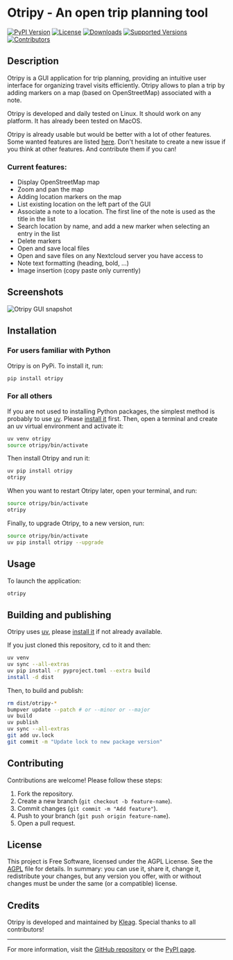 # Otripy - An open trip planning tool


[![PyPI Version](https://img.shields.io/pypi/v/otripy)](https://pypi.org/project/otripy)
[![License](https://img.shields.io/pypi/l/otripy)](https://github.com/kleag/otripy/blob/main/AGPL.md)
[![Downloads](https://static.pepy.tech/badge/otripy/month)](https://pepy.tech/project/otripy)
[![Supported Versions](https://img.shields.io/pypi/pyversions/otripy)](https://pypi.org/project/otripy)
[![Contributors](https://img.shields.io/github/contributors/kleag/otripy)](https://github.com/kleag/otripy/graphs/contributors)

<!--
![Python Versions](https://img.shields.io/pypi/pyversions/otripy)
![Build Status](https://img.shields.io/github/actions/workflow/status/kleag/otripy/ci.yml)
-->

## Description

Otripy is a GUI application for trip planning, providing an intuitive user interface for organizing travel visits efficiently. Otripy allows to plan a trip by adding markers on a map (based on OpenStreetMap) associated with a note.

Otripy is developed and daily tested on Linux. It should work on any platform. It has already been tested on MacOS.

Otripy is already usable but would be better with a lot of other features. Some wanted features are listed [here](https://github.com/kleag/otripy/issues). Don't hesitate to create a new issue if you think at other features. And contribute them if you can!

### Current features:

* Display OpenStreetMap map
* Zoom and pan the map
* Adding location markers on the map
* List existing location on the left part of the GUI
* Associate a note to a location. The first line of the note is used as the title in the list
* Search location by name, and add a new marker when selecting an entry in the list
* Delete markers
* Open and save local files
* Open and save files on any Nextcloud server you have access to
* Note text formatting (heading, bold, …)
* Image insertion (copy paste only currently)

## Screenshots

![Otripy GUI snapshot](https://github.com/kleag/otripy/blob/main/pics/otripy-snapshot.png "Otripy GUI")

## Installation

### For users familiar with Python

Otripy is on PyPi. To install it, run:

```sh
pip install otripy
```

### For all others

If you are not used to installing Python packages, the simplest method is probably to use [uv](https://docs.astral.sh/uv/). Please [install it](https://docs.astral.sh/uv/getting-started/installation/) first. Then, open a terminal and create an uv virtual environment and activate it:


```sh
uv venv otripy
source otripy/bin/activate
```

Then install Otripy and run it:

```sh
uv pip install otripy
otripy
```

When you want to restart Otripy later, open your terminal, and run:

```sh
source otripy/bin/activate
otripy
```

Finally, to upgrade Otripy, to a new version, run:

```sh
source otripy/bin/activate
uv pip install otripy --upgrade
```

## Usage

To launch the application:
```bash
otripy
```

## Building and publishing

Otripy uses [uv](https://docs.astral.sh/uv/), please [install it](https://docs.astral.sh/uv/getting-started/installation/) if not already available.

If you just cloned this repository, cd to it and then:

```sh
uv venv
uv sync --all-extras
uv pip install -r pyproject.toml --extra build
install -d dist
```

Then, to build and publish:

```sh
rm dist/otripy-*
bumpver update --patch # or --minor or --major
uv build
uv publish
uv sync --all-extras
git add uv.lock
git commit -m "Update lock to new package version"
```


## Contributing

Contributions are welcome! Please follow these steps:
1. Fork the repository.
2. Create a new branch (`git checkout -b feature-name`).
3. Commit changes (`git commit -m "Add feature"`).
4. Push to your branch (`git push origin feature-name`).
5. Open a pull request.

## License
This project is Free Software, licensed under the AGPL License. See the [AGPL](https://github.com/kleag/otripy/blob/main/AGPL.md) file for details. In summary: you can use it, share it, change it, redistribute your changes, but any version you offer, with or without changes must be under the same (or a compatible) license.

## Credits
Otripy is developed and maintained by [Kleag](https://github.com/kleag). Special thanks to all contributors!

---

For more information, visit the [GitHub repository](https://github.com/kleag/otripy) or the [PyPI page](https://pypi.org/project/otripy/).

